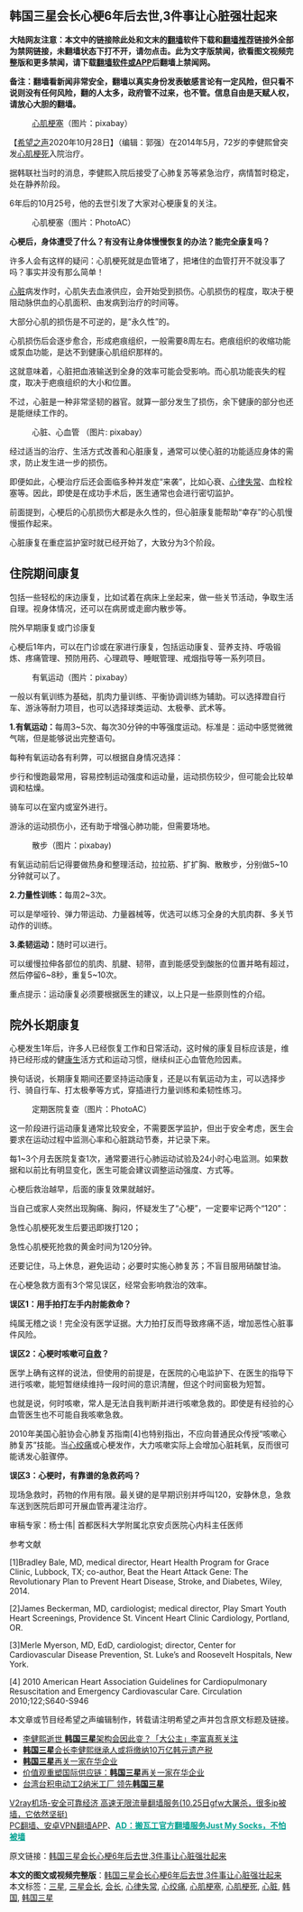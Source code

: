  <h2>韩国三星会长心梗6年后去世,3件事让心脏强壮起来</h2> <p class="notice"><b>大陆网友注意：本文中的链接除此处和文末的<a href="https://github.com/bannedbook/fanqiang" >翻墙</a>软件下载和<a href="https://github.com/killgcd/justmysocks/blob/master/README.md">翻墙推荐</a>链接外全部为禁网链接，未翻墙状态下打不开，请勿点击。此为文字版禁闻，欲看图文视频完整版和更多禁闻，请下载<a href="https://github.com/bannedbook/fanqiang">翻墙软件或APP</a>后翻墙上禁闻网。</p><p>备注：翻墙看新闻非常安全，翻墙以真实身份发表敏感言论有一定风险，但只看不说则没有任何风险，翻的人太多，政府管不过来，也不管。信息自由是天赋人权，请放心大胆的翻墙。</b></p>  <div class="entry"> <figure><figcaption><a href="https://www.bannedbook.org/bnews/tag/%E5%BF%83%E8%82%8C%E6%A2%97%E5%A1%9E/" class="st_tag internal_tag" rel="tag" title="标签 心肌梗塞 下的日志">心肌梗塞</a>（图片：pixabay）</figcaption></figure> <p>【<span class='wp_keywordlink_affiliate'><a href="https://www.soundofhope.org" title="希望之声" target="_blank">希望之声</a></span>2020年10月28日】（编辑：郭强）在2014年5月，72岁的李健熙曾突发<a href="https://www.bannedbook.org/bnews/tag/%e5%bf%83%e8%82%8c%e6%a2%97%e6%ad%bb/" class="st_tag internal_tag" rel="tag" title="标签 心肌梗死 下的日志">心肌梗死</a>入院治疗。</p> <p>据韩联社当时的消息，李健熙入院后接受了心肺复苏等紧急治疗，病情暂时稳定，处在静养阶段。</p> <p>6年后的10月25号，他的去世引发了大家对心梗康复的关注。</p> <figure><figcaption>心肌梗塞（图片：PhotoAC）</figcaption></figure> <p><strong>心梗后，身体遭受了什么？有没有让身体慢慢恢复的办法？能完全康复吗？</strong></p> <p>许多人会有这样的疑问：心肌梗死就是血管堵了，把堵住的血管打开不就没事了吗？事实并没有那么简单！</p> <p><a href="https://www.bannedbook.org/bnews/tag/%E5%BF%83%E8%84%8F/" class="st_tag internal_tag" rel="tag" title="标签 心脏 下的日志">心脏</a>病发作时，心肌失去血液供应，会开始受到损伤。心肌损伤的程度，取决于梗阻动脉供血的心肌面积、由发病到治疗的时间等。</p> <p>大部分心肌的损伤是不可逆的，是“永久性”的。</p> <p>心肌损伤后会逐步愈合，形成疤痕组织，一般需要8周左右。疤痕组织的收缩功能或泵血功能，是达不到健康心肌组织那样的。</p> <p>这就意味着，心脏把血液输送到全身的效率可能会受影响。而心肌功能丧失的程度，取决于疤痕组织的大小和位置。</p> <p>不过，心脏是一种非常坚韧的器官。就算一部分发生了损伤，余下健康的部分也还是能继续工作的。</p> <figure><figcaption>心脏、心血管  （图片: pixabay）</figcaption></figure> <p>经过适当的治疗、生活方式改善和心脏康复，通常可以使心脏的功能适应身体的需求，防止发生进一步的损伤。</p> <p>即便如此，心梗治疗后还会面临多种并发症“来袭”，比如心衰、<a href="https://www.bannedbook.org/bnews/tag/%e5%bf%83%e5%be%8b%e5%a4%b1%e5%b8%b8/" class="st_tag internal_tag" rel="tag" title="标签 心律失常 下的日志">心律失常</a>、血栓栓塞等。因此，即使是在成功手术后，医生通常也会进行密切监护。</p> <p>前面提到，心梗后的心肌损伤大都是永久性的，但心脏康复能帮助“幸存”的心肌慢慢振作起来。</p>  <p>心脏康复在重症监护室时就已经开始了，大致分为3个阶段。</p> <h2>住院期间康复</h2> <p>包括一些轻松的床边康复，比如试着在病床上坐起来，做一些关节活动，争取生活自理。视身体情况，还可以在病房或走廊内散步等。</p> <p>院外早期康复或门诊康复</p> <p>心梗后1年内，可以在门诊或在家进行康复，包括运动康复、营养支持、呼吸锻炼、疼痛管理、预防用药、心理疏导、睡眠管理、戒烟指导等一系列项目。</p> <figure><figcaption>有氧运动（图片：pixabay）</figcaption></figure> <p>一般以有氧训练为基础，肌肉力量训练、平衡协调训练为辅助。可以选择蹬自行车、游泳等耐力项目，也可以选择球类运动、太极拳、武术等。</p> <p><strong>1.有氧运动：</strong>每周3~5次、每次30分钟的中等强度运动。标准是：运动中感觉微微气喘，但是能够说出完整语句。</p> <p>每种有氧运动各有利弊，可以根据自身情况选择：</p> <p>步行和慢跑最常用，容易控制运动强度和运动量，运动损伤较少，但可能会比较单调和枯燥。</p> <p>骑车可以在室内或室外进行。</p> <p>游泳的运动损伤小，还有助于增强心肺功能，但需要场地。</p> <figure><figcaption>散步（图片：pixabay)</figcaption></figure> <p>有氧运动前后记得要做热身和整理活动，拉拉筋、扩扩胸、散散步，分别做5~10分钟就可以了。</p> <p><strong>2.力量性训练：</strong>每周2~3次。</p> <p>可以是举哑铃、弹力带运动、力量器械等，优选可以练习全身的大肌肉群、多关节动作的训练。</p>  <p><strong>3.柔韧运动：</strong>随时可以进行。</p> <p>可以缓慢拉伸各部位的肌肉、肌腱、韧带，直到能感受到酸胀的位置并略有超过，然后停留6~8秒，重复5~10次。</p> <p>重点提示：运动康复必须要根据医生的建议，以上只是一些原则性的介绍。</p> <h2>院外长期康复</h2> <p>心梗发生1年后，许多人已经恢复工作和日常活动，这时候的康复目标应该是，维持已经形成的健<span class='wp_keywordlink'><a href="https://www.bannedbook.org/forum2/topic1148.html" title="纪实文学：康生评传" target="_blank">康生</a></span>活方式和运动习惯，继续纠正心血管危险因素。</p> <p>换句话说，长期康复期间还要坚持运动康复，还是以有氧运动为主，可以选择步行、骑自行车、打太极拳等方式，穿插进行力量训练和柔韧性练习。</p> <figure><figcaption>定期医院复查（图片：PhotoAC）</figcaption></figure> <p>这一阶段进行运动康复通常比较安全，不需要医学监护，但出于安全考虑，医生会要求在运动过程中监测心率和心脏跳动节奏，并记录下来。</p> <p>每1~3个月去医院复查1次，通常要进行心肺运动试验及24小时心电监测。如果数据和以前比有明显变化，医生可能会建议调整运动强度、方式等。</p> <p>心梗后救治越早，后面的康复效果就越好。</p> <p>当自己或家人突然出现胸痛、胸闷，怀疑发生了“心梗”，一定要牢记两个“120”：</p> <p>急性心肌梗死发生后要迅即拨打120；</p> <p>急性心肌梗死抢救的黄金时间为120分钟。</p> <p>还要记住，马上休息，避免运动；必要时实施心肺复苏；不盲目服用硝酸甘油。</p> <p>在心梗急救方面有3个常见误区，经常会影响救治的效率。</p>  <p><strong>误区1：用手拍打左手内肘能救命？</strong></p> <p>纯属无稽之谈！完全没有医学证据。大力拍打反而导致疼痛不适，增加恶性心脏事件风险。</p> <p><strong>误区2：心梗时咳嗽可<span class='wp_keywordlink'><a href="https://www.bannedbook.org/forum5/topic42.html" title="萨斯、诚信与自救" target="_blank">自救</a></span>？</strong></p> <p>医学上确有这样的说法，但使用的前提是，在医院的心电监护下、在医生的指导下进行咳嗽，能短暂继续维持一段时间的意识清醒，但这个时间窗极为短暂。</p> <p>也就是说，何时咳嗽，常人是无法自我判断并进行咳嗽急救的。即使是有经验的心血管医生也不可能自我咳嗽急救。</p> <p>2010年美国心脏协会心肺复苏指南[4]也特别指出，不应向普通民众传授“咳嗽心肺复苏”技能。当<a href="https://www.bannedbook.org/bnews/tag/%e5%bf%83%e7%bb%9e%e7%97%9b/" class="st_tag internal_tag" rel="tag" title="标签 心绞痛 下的日志">心绞痛</a>或心梗发作，大力咳嗽实际上会增加心脏耗氧，反而很可能诱发心脏骤停。</p> <p><strong>误区3：心梗时，有靠谱的急救药吗？</strong></p> <p>现场急救时，药物的作用有限。最关键的是早期识别并呼叫120，安静休息，急救车送到医院后即可开展血管再灌注治疗。</p> <p>审稿专家：杨士伟| 首都医科大学附属北京安贞医院心内科主任医师</p> <p>参考文献</p> <p>[1]Bradley Bale, MD, medical director, Heart Health Program for Grace Clinic, Lubbock, TX; co-author, Beat the Heart Attack Gene: The Revolutionary Plan to Prevent Heart Disease, Stroke, and Diabetes, Wiley, 2014.</p> <p>[2]James Beckerman, MD, cardiologist; medical director, Play Smart Youth Heart Screenings, Providence St. Vincent Heart Clinic Cardiology, Portland, OR.</p> <p>[3]Merle Myerson, MD, EdD, cardiologist; director, Center for Cardiovascular Disease Prevention, St. Luke’s and Roosevelt Hospitals, New York.</p>  <p>[4] 2010 American Heart Association Guidelines for Cardiopulmonary Resuscitation and Emergency Cardiovascular Care. Circulation 2010;122;S640-S946</p> <p>本文章或节目经希望之声编辑制作，转载请注明希望之声并包含原文标题及链接。</p> <ul class='op-related-articles' title='相关阅读'> <li><a href='https://www.bannedbook.org/bnews/baitai/20201025/1420140.html' target='_blank'>李健熙逝世 <b>韩国三星</b>架构会因此变？「大公主」李富真惹关注</a></li> <li><a href='https://www.bannedbook.org/bnews/baitai/20201025/1420054.html' target='_blank'><b>韩国三星</b>会长李健熙继承人或将缴纳10万亿韩元遗产税</a></li> <li><a href='https://www.bannedbook.org/bnews/headline/20200908/1392885.html' target='_blank'><b>韩国三星</b>再关一家在华企业</a></li> <li><a href='https://www.bannedbook.org/bnews/headline/20200908/1392604.html' target='_blank'>价值观重塑国际供应链：<b>韩国三星</b>再关一家在华企业</a></li> <li><a href='https://www.bannedbook.org/bnews/cnnews/20200829/1387674.html' target='_blank'>台湾台积电动工2纳米工厂 领先<b>韩国三星</b></a></li> </ul> <p class="texttj"> <a href="https://www.bannedbook.org/forum23/topic22702.html" target="_blank">V2ray机场-安全可靠经济 高速无限流量翻墙服务(10.25日gfw大屠杀，很多ip被墙，它依然坚挺)</a><br/> <a href="https://github.com/bannedbook/fanqiang/wiki/%E7%A6%81%E9%97%BB%E7%BD%91%E5%AE%89%E5%8D%93%E7%BF%BB%E5%A2%99%E6%96%B0%E9%97%BBAPP" target="_blank">PC翻墙、安卓VPN翻墙APP</a>、<span onclick="window.open('https://github.com/killgcd/justmysocks/blob/master/README.md')" style="font-weight:bold;color:#00A191;cursor:pointer;text-decoration:underline;outline:none">AD：搬瓦工官方翻墙服务Just My Socks，不怕被墙</span></p><p>原文链接：<a class="src_link"  href="https://www.soundofhope.org/post/436351" target="_blank">韩国三星会长心梗6年后去世,3件事让心脏强壮起来</a></p><a name='sharetosocial'></a>       <div><b>本文的图文或视频完整版</b>：<a href='https://www.bannedbook.org/bnews/comments/20201028/1421760.html'>韩国三星会长心梗6年后去世,3件事让心脏强壮起来</a></div>  </div><!--END ENTRY--> <div class="postfooter"> <div>本文标签：<a href="https://www.bannedbook.org/bnews/tag/%e4%b8%89%e6%98%9f/" rel="tag">三星</a>, <a href="https://www.bannedbook.org/bnews/tag/%E4%B8%89%E6%98%9F%E4%BC%9A%E9%95%BF/" rel="tag">三星会长</a>, <a href="https://www.bannedbook.org/bnews/tag/%E4%BC%9A%E9%95%BF/" rel="tag">会长</a>, <a href="https://www.bannedbook.org/bnews/tag/%e5%bf%83%e5%be%8b%e5%a4%b1%e5%b8%b8/" rel="tag">心律失常</a>, <a href="https://www.bannedbook.org/bnews/tag/%e5%bf%83%e7%bb%9e%e7%97%9b/" rel="tag">心绞痛</a>, <a href="https://www.bannedbook.org/bnews/tag/%E5%BF%83%E8%82%8C%E6%A2%97%E5%A1%9E/" rel="tag">心肌梗塞</a>, <a href="https://www.bannedbook.org/bnews/tag/%e5%bf%83%e8%82%8c%e6%a2%97%e6%ad%bb/" rel="tag">心肌梗死</a>, <a href="https://www.bannedbook.org/bnews/tag/%E5%BF%83%E8%84%8F/" rel="tag">心脏</a>, <a href="https://www.bannedbook.org/bnews/tag/%e9%9f%a9%e5%9b%bd/" rel="tag">韩国</a>, <a href="https://www.bannedbook.org/bnews/tag/%E9%9F%A9%E5%9B%BD%E4%B8%89%E6%98%9F/" rel="tag">韩国三星</a></div>  </div><!--END POSTFOOTER--> 